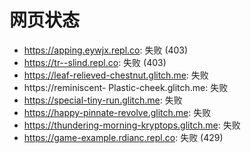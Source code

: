 # 网页状态
- https://apping.eywjx.repl.co: 失败 (403)
- https://tr--slind.repl.co: 失败 (403)
- https://leaf-relieved-chestnut.glitch.me: 失败
- https://reminiscent- Plastic-cheek.glitch.me: 失败
- https://special-tiny-run.glitch.me: 失败
- https://happy-pinnate-revolve.glitch.me: 失败
- https://thundering-morning-kryptops.glitch.me: 失败
- https://game-example.rdianc.repl.co: 失败 (429)
